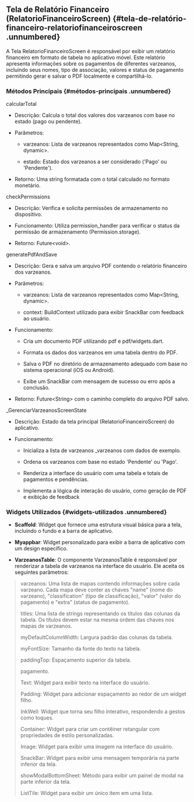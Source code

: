 ##  **Tela de Relatório Financeiro (RelatorioFinanceiroScreen)** {#tela-de-relatório-financeiro-relatoriofinanceiroscreen .unnumbered}

A Tela RelatorioFinanceiroScreen é responsável por exibir um relatório
financeiro em formato de tabela no aplicativo móvel. Este relatório
apresenta informações sobre os pagamentos de diferentes varzeanos,
incluindo seus nomes, tipo de associação, valores e status de pagamento
permitindo gerar e salvar o PDF localmente e compartilhá-lo.

### **Métodos Principais** {#métodos-principais .unnumbered}

calcularTotal

-   Descrição: Calcula o total dos valores dos varzeanos com base no
    estado (pago ou pendente).

-   Parâmetros:

    -   varzeanos: Lista de varzeanos representados como Map\<String,
        dynamic\>.

    -   estado: Estado dos varzeanos a ser considerado (\'Pago\' ou
        \'Pendente\').

-   Retorno: Uma string formatada com o total calculado no formato
    monetário.

checkPermissions

-   Descrição: Verifica e solicita permissões de armazenamento no
    dispositivo.

-   Funcionamento: Utiliza permission_handler para verificar o status da
    permissão de armazenamento (Permission.storage).

-   Retorno: Future\<void\>.

generatePdfAndSave

-   Descrição: Gera e salva um arquivo PDF contendo o relatório
    financeiro dos varzeanos.

-   Parâmetros:

    -   varzeanos: Lista de varzeanos representados como Map\<String,
        dynamic\>.

    -   context: BuildContext utilizado para exibir SnackBar com
        feedback ao usuário.

-   Funcionamento:

    -   Cria um documento PDF utilizando pdf e pdf/widgets.dart.

    -   Formata os dados dos varzeanos em uma tabela dentro do PDF.

    -   Salva o PDF no diretório de armazenamento adequado com base no
        sistema operacional (iOS ou Android).

    -   Exibe um SnackBar com mensagem de sucesso ou erro após a
        conclusão.

-   Retorno: Future\<String\> com o caminho completo do arquivo PDF
    salvo.

\_GerenciarVarzeanosScreenState

-   Descrição: Estado da tela principal (RelatorioFinanceiroScreen) do
    aplicativo.

-   Funcionamento:

    -   Inicializa a lista de varzeanos \_varzeanos com dados de
        exemplo.

    -   Ordena os varzeanos com base no estado \'Pendente\' ou \'Pago\'.

    -   Renderiza a interface do usuário com uma tabela e totais de
        pagamentos e pendências.

    -   Implementa a lógica de interação do usuário, como geração de PDF
        e exibição de feedback

### **Widgets Utilizados** {#widgets-utilizados .unnumbered}

-   **Scaffold**: Widget que fornece uma estrutura visual básica para a
    tela, incluindo o fundo e a barra de aplicativo.

-   **Myappbar**: Widget personalizado para exibir a barra de aplicativo
    com um design específico.

-   **VarzeanosTable**: O componente VarzeanosTable é responsável por
    renderizar a tabela de varzeanos na interface do usuário. Ele aceita
    os seguintes parâmetros:

> varzeanos: Uma lista de mapas contendo informações sobre cada
> varzeano. Cada mapa deve conter as chaves \"name\" (nome do varzeano),
> \"classification\" (tipo de classificação), \"valor\" (valor do
> pagamento) e \"extra\" (status de pagamento).
>
> titles: Uma lista de strings representando os títulos das colunas da
> tabela. Os títulos devem estar na mesma ordem das chaves nos mapas de
> varzeanos.
>
> myDefaultColumnWidth: Largura padrão das colunas da tabela.
>
> myFontSize: Tamanho da fonte do texto na tabela.
>
> paddingTop: Espaçamento superior da tabela.
>
> pagamento.
>
> Text: Widget para exibir texto na interface do usuário.
>
> Padding: Widget para adicionar espaçamento ao redor de um widget
> filho.
>
> InkWell: Widget que torna seu filho interativo, respondendo a gestos
> como toques.
>
> Container: Widget para criar um contêiner retangular com propriedades
> de estilo personalizadas.
>
> Image: Widget para exibir uma imagem na interface do usuário.
>
> SnackBar: Widget para exibir uma mensagem temporária na parte inferior
> da tela.
>
> showModalBottomSheet: Método para exibir um painel de modal na parte
> inferior da tela.
>
> ListTile: Widget para exibir um único item em uma lista.